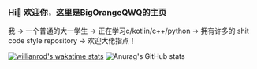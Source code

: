
### Hi👋 欢迎你，这里是BigOrangeQWQ的主页

我 -> 一个普通的大一学生
   -> 正在学习c/kotlin/c++/python
   -> 拥有许多的 shit code style repository
   -> 欢迎大佬指点！
   
 [![willianrod's wakatime stats](https://github-readme-stats.vercel.app/api/wakatime?username=OrangeQWQ)](https://github.com/anuraghazra/github-readme-stats)
 ![Anurag's GitHub stats](https://github-readme-stats.vercel.app/api?username=anuraghazra&show_icons=true&theme=gruvbox)
